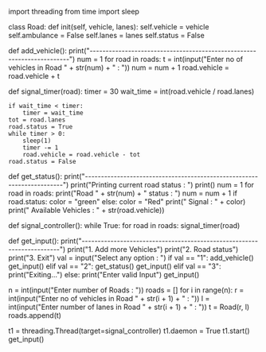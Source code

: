import threading
from time import sleep


class Road:
    def init(self, vehicle, lanes):
        self.vehicle = vehicle
        self.ambulance = False
        self.lanes = lanes
        self.status = False


def add_vehicle():
    print("-----------------------------------------------------------------------")
    num = 1
    for road in roads:
        t = int(input("Enter no of vehicles in Road " + str(num) + " : "))
        num = num + 1
        road.vehicle = road.vehicle + t


def signal_timer(road):
    timer = 30
    wait_time = int(road.vehicle / road.lanes)

    if wait_time < timer:
        timer = wait_time
    tot = road.lanes
    road.status = True
    while timer > 0:
        sleep(1)
        timer -= 1
        road.vehicle = road.vehicle - tot
    road.status = False


def get_status():
    print("-----------------------------------------------------------------------")
    print("Printing current road status : ")
    print()
    num = 1
    for road in roads:
        print("Road " + str(num) + " status : ")
        num = num + 1
        if road.status:
            color = "green"
        else:
            color = "Red"
        print("  Signal : " + color)
        print("  Available Vehicles : " + str(road.vehicle))


def signal_controller():
    while True:
        for road in roads:
            signal_timer(road)


def get_input():
    print("-----------------------------------------------------------------------")
    print("1. Add more Vehicles")
    print("2. Road status")
    print("3. Exit")
    val = input("Select any option : ")
    if val == "1":
        add_vehicle()
        get_input()
    elif val == "2":
        get_status()
        get_input()
    elif val == "3":
        print("Exiting...")
    else:
        print("Enter valid Input")
        get_input()


n = int(input("Enter number of Roads : "))
roads = []
for i in range(n):
    r = int(input("Enter no of vehicles in Road " + str(i + 1) + " : "))
    l = int(input("Enter number of lanes in Road " + str(i + 1) + " : "))
    t = Road(r, l)
    roads.append(t)

t1 = threading.Thread(target=signal_controller)
t1.daemon = True
t1.start()
get_input()
